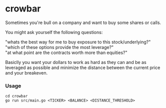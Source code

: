 # crowbar

Sometimes you're bull on a company and want to buy some shares or calls.  

You might ask yourself the following questions:

"whats the best way for me to buy exposure to this stock/underlying?"  
"which of these options provide the most leverage?"  
"at what point are the contracts worth more than equities?"  

Basiclly you want your dollars to work as hard as they can and be as leveraged as possible and minimize the distance between the current price and your breakeven.

### Usage

```
cd crowbar 
go run src/main.go <TICKER> <BALANCE> <DISTANCE_THRESHOLD>
```